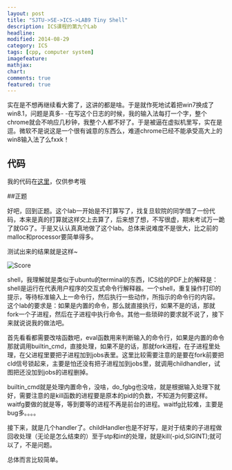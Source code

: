 ```yaml
---
layout: post
title: "SJTU->SE->ICS->LAB9 Tiny Shell"
description: ICS课程的第九个Lab
headline: 
modified: 2014-08-29
category: ICS
tags: [cpp, computer system]
imagefeature: 
mathjax: 
chart: 
comments: true
featured: true
---
```


实在是不想再继续看大雾了，这讲的都是啥。于是就作死地试着把win7换成了win8.1，问题是真多- -在写这个日志的时候，我的输入法每打一个字，整个chrome就会不响应几秒钟，我整个人都不好了。于是被逼在虚拟机里写，实在是逗。微软不是说这是一个很有诚意的东西么，难道chrome已经不能承受高大上的win8输入法了么fxxk！

## 代码

我的代码在[这里](https://github.com/gaocegege/ICS-Labs/tree/master/lab9)，仅供参考哦

##正题

好吧，回到正题。这个lab一开始是不打算写了，找复旦软院的同学借了一份代码，本来是真的打算就这样交上去算了，后来想了想，不写很虚，期末考试万一跪了就GG了。于是又认认真真地做了这个lab。总体来说难度不是很大，比之前的malloc和processor要简单得多。

测试出来的结果就是这样~

![Score](http://gaocegege.github.io/Blog/images/lab9/score.jpg)

shell，我理解就是类似于ubuntu的terminal的东西，ICS给的PDF上的解释是：shell是运行在代表用户程序的交互式命令行解释器。一个shell，重复操作打印的提示，等待标准输入上一命令行，然后执行一些动作，所指示的命令行的内容。
这个lab的要求是：如果是内置的命令，那么就直接执行，如果不是的话，那就fork一个子进程，然后在子进程中执行命令。其他一些琐碎的要求就不说了，接下来就说说我的做法吧。

首先看看都需要改啥函数吧，eval函数用来判断输入的命令行，如果是内置的命令那就调用builtin_cmd，直接处理，如果不是的话，那就fork进程，在子进程里处理，在父进程里要把子进程加到jobs表里。这里比较需要注意的是要在fork前要把cld信号锁起来，主要是怕还没有把子进程加到jobs里，就调用childhandler，试图把还没加到jobs的进程删掉。

builtin_cmd就是处理内置命令，没啥，do_fgbg也没啥，就是根据输入处理下就好，需要注意的是kill函数的进程要是原本的pid的负数，不知道为何要这样。waitfg要做的就是等，等到要等的进程不再是前台的进程。waitfg比较难，主要是bug多。。。。

接下来，就是几个handler了。childHandler也是不好写，是对于结束的子进程做回收处理（无论是怎么结束的）至于stp和int的处理，就是kill(-pid,SIGINT);就可以了，不是问题。

总体而言比较简单。